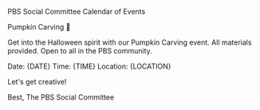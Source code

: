 PBS Social Committee Calendar of Events

Pumpkin Carving 🎃

Get into the Halloween spirit with our Pumpkin Carving event. All materials provided. Open to all in the PBS community.

Date: {DATE}
Time: {TIME}
Location: {LOCATION}

Let's get creative!

Best,
The PBS Social Committee
